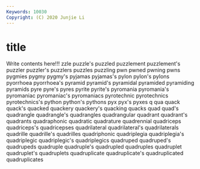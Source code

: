 ```yaml
---
Keywords: 10030
Copyright: (C) 2020 Junjie Li
---
```


# title

Write contents here!!!
zzle
puzzle's 
puzzled 
puzzlement 
puzzlement's 
puzzler 
puzzler's 
puzzlers 
puzzles 
puzzling 
pwn
pwned 
pwning 
pwns 
pygmies 
pygmy 
pygmy's 
pyjamas 
pyjamas's 
pylon 
pylon's
pylons 
pyorrhoea 
pyorrhoea's 
pyramid 
pyramid's 
pyramidal 
pyramided 
pyramiding 
pyramids 
pyre
pyre's 
pyres 
pyrite 
pyrite's 
pyromania 
pyromania's 
pyromaniac 
pyromaniac's 
pyromaniacs 
pyrotechnic
pyrotechnics 
pyrotechnics's 
python 
python's 
pythons 
pyx 
pyx's 
pyxes 
q 
qua
quack 
quack's 
quacked 
quackery 
quackery's 
quacking 
quacks 
quad 
quad's 
quadrangle
quadrangle's 
quadrangles 
quadrangular 
quadrant 
quadrant's 
quadrants 
quadraphonic 
quadratic 
quadrature 
quadrennial
quadriceps 
quadriceps's 
quadricepses 
quadrilateral 
quadrilateral's 
quadrilaterals 
quadrille 
quadrille's 
quadrilles 
quadriphonic
quadriplegia 
quadriplegia's 
quadriplegic 
quadriplegic's 
quadriplegics 
quadruped 
quadruped's 
quadrupeds 
quadruple 
quadruple's
quadrupled 
quadruples 
quadruplet 
quadruplet's 
quadruplets 
quadruplicate 
quadruplicate's 
quadruplicated 
quadruplicates 

